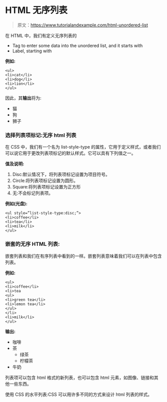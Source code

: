 # HTML 无序列表

> 原文：<https://www.tutorialandexample.com/html-unordered-list>

在 HTML 中，我们有定义无序列表的

*   Tag to enter some data into the unordered list, and it starts with
*   Label, starting with

**例如:**

```
<ul>
<li>cat</li>
<li>dog</li>
<li>lion</li>
</ul>
```

因此，其**输出**将为:

*   猫
*   狗
*   狮子

### 选择列表项标记:无序 html 列表

在 CSS 中，我们有一个名为 list-style-type 的属性，它用于定义样式，或者我们可以说它用于更改列表项标记的默认样式。它可以具有下列值之一。

**值及说明:**

1.  Disc:默认情况下，将列表项标记设置为项目符号。
2.  Circle:将列表项标记设置为圆形。
3.  Square:将列表项标记设置为正方形
4.  无:不会标记列表项。

**例如(光盘):**

```
<ul style=”list-style-type:disc;”>
<li>coffee</li>
<li>tea</li>
<li>milk</li>
</ul>
```

### 嵌套的无序 HTML 列表:

嵌套列表和我们在有序列表中看到的一样。嵌套列表意味着我们可以在列表中包含列表。

**例如:**

```
<ul>
<li>coffee</li>
<li>tea
<ul>
<li>green tea</li>
<li>lemon tea</li>
</ul>
</li>
<li>milk</li>
</ul>
```

**输出:**

*   咖啡
*   茶
    *   绿茶
    *   柠檬茶
*   牛奶

列表项可以包含 html 格式的新列表，也可以包含 html 元素，如图像、链接和其他一些东西。

使用 CSS 的水平列表:CSS 可以用许多不同的方式来设计 html 列表的样式。
